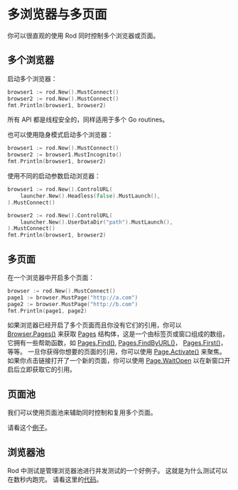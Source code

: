 # 多浏览器与多页面

你可以很直观的使用 Rod 同时控制多个浏览器或页面。

## 多个浏览器

启动多个浏览器：

```go
browser1 := rod.New().MustConnect()
browser2 := rod.New().MustConnect()
fmt.Println(browser1, browser2)
```

所有 API 都是线程安全的，同样适用于多个 Go routines。

也可以使用隐身模式启动多个浏览器：

```go
browser1 := rod.New().MustConnect()
browser2 := browser1.MustIncognito()
fmt.Println(browser1, browser2)
```

使用不同的启动参数启动浏览器：

```go
browser1 := rod.New().ControlURL(
    launcher.New().Headless(false).MustLaunch(),
).MustConnect()

browser2 := rod.New().ControlURL(
    launcher.New().UserDataDir("path").MustLaunch(),
).MustConnect()
fmt.Println(browser1, browser2)
```

## 多页面

在一个浏览器中开启多个页面：

```go
browser := rod.New().MustConnect()
page1 := browser.MustPage("http://a.com")
page2 := browser.MustPage("http://b.com")
fmt.Println(page1, page2)
```

如果浏览器已经开启了多个页面而且你没有它们的引用，你可以 [Browser.Pages()](https://pkg.go.dev/github.com/go-rod/rod#Browser.Pages) 来获取 [Pages](https://pkg.go.dev/github.com/go-rod/rod#Pages) 结构体，这是一个由标签页或窗口组成的数组，它拥有一些帮助函数，如 [Pages.Find()](https://pkg.go.dev/github.com/go-rod/rod#Pages.Find), [Pages.FindByURL()](https://pkg.go.dev/github.com/go-rod/rod#Pages.FindByURL)， [Pages.First()](https://pkg.go.dev/github.com/go-rod/rod#Pages.First)，等等。 一旦你获得你想要的页面的引用，你可以使用 [Page.Activate()](https://pkg.go.dev/github.com/go-rod/rod#Page.Activate) 来聚焦。 如果你点击链接打开了一个新的页面，你可以使用 [Page.WaitOpen](https://pkg.go.dev/github.com/go-rod/rod#Page.WaitOpen) 以在新窗口开启后立即获取它的引用。

## 页面池

我们可以使用页面池来辅助同时控制和复用多个页面。

请看这个[例子](https://github.com/go-rod/rod/blob/46baf3aad803ed5cd8671aa325cbae4e297a89a4/examples_test.go#L533)。

## 浏览器池

Rod 中测试是管理浏览器池进行并发测试的一个好例子。 这就是为什么测试可以在数秒内跑完。 请看这里的[代码](https://github.com/go-rod/rod/blob/46baf3aad803ed5cd8671aa325cbae4e297a89a4/setup_test.go#L59)。
